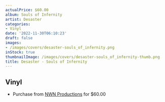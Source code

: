 ```yaml
---
actualPrice: $60.00
album: Souls of Infernity
artist: Desaster
categories:
- Vinyl
date: '2022-11-30T06:10:23'
draft: false
images:
- /images/covers/desaster-souls_of_infernity.png
inStock: true
thumbnailImage: /images/covers/desaster-souls_of_infernity-thumb.png
title: Desaster - Souls of Infernity
---
```


## Vinyl
* Purchase from [NWN Productions](http://shop.nwnprod.com/index.php?route=product/product&path=76&product_id=23562&sort=pd.name&order=ASC) for $60.00
